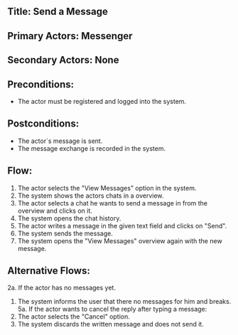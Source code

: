 ## Title: Send a Message 

## Primary Actors: Messenger
## Secondary Actors: None

## Preconditions:
- The actor must be registered and logged into the system.

## Postconditions:  
- The actor´s message is sent.
- The message exchange is recorded in the system.

## Flow:
1. The actor selects the "View Messages" option in the system.
2. The system shows the actors chats in a overview.
3. The actor selects a chat he wants to send a message in from the overview and clicks on it.
4. The system opens the chat history.
5. The actor writes a message in the given text field and clicks on "Send".
6. The system sends the message.
7. The system opens the "View Messages" overview again with the new message.

## Alternative Flows:
2a. If the actor has no messages yet.
1. The system informs the user that there no messages for him and breaks.
5a. If the actor wants to cancel the reply after typing a message:
1. The actor selects the "Cancel" option.
2. The system discards the written message and does not send it.